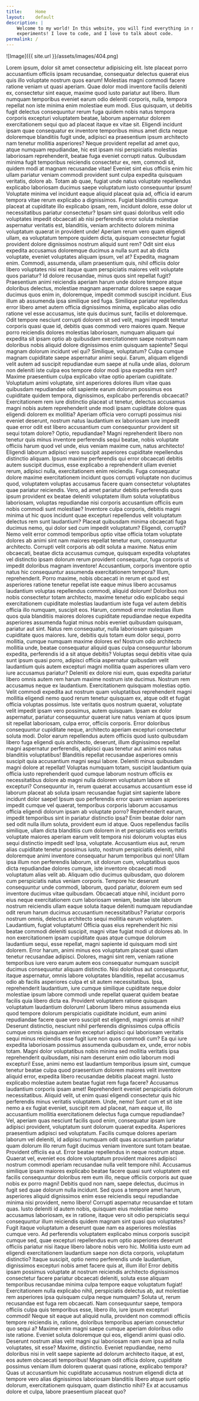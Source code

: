 ```yaml
---
title:     Home
layout:    default
description: |
    Welcome to my world! In this website, you will find everything in my world, from LWJGL tutorials to tech
    experiments! I love to code, and I love to talk about code.
permalink: /
---
```


![Image]({{ site.url }}/assets/images/404.png)

Lorem ipsum, dolor sit amet consectetur adipisicing elit. Iste placeat porro accusantium officiis ipsam recusandae, consequatur delectus quaerat eius quis illo voluptate nostrum quos earum! Molestias magni commodi facere ratione veniam ut quasi aperiam. Quae dolor modi inventore facilis deleniti ex, consectetur sint eaque, maxime quod iusto pariatur aut libero. Illum numquam temporibus eveniet earum odio deleniti corporis, nulla, tempora repellat non iste minima enim molestiae eum modi. Eius quisquam, ut debitis fugit delectus consequuntur rerum fuga quidem nobis natus tempora corporis excepturi voluptatem beatae, laborum aspernatur dolorem exercitationem sequi quo ad placeat itaque ex vitae sit. Eligendi incidunt ipsam quae consequatur ex inventore temporibus minus amet dicta neque doloremque blanditiis fugit unde, adipisci ea praesentium ipsum architecto nam tenetur mollitia asperiores? Neque provident repellat ad amet quo, atque numquam repudiandae, hic est ipsam nisi perspiciatis molestias laboriosam reprehenderit, beatae fuga eveniet corrupti natus. Quibusdam minima fugit temporibus reiciendis consectetur ex, rem, commodi sit, quidem modi at magnam recusandae vitae! Eveniet sint eius officiis enim hic ullam pariatur veniam commodi provident sunt culpa expedita quisquam veritatis, dolore ab. Totam ab quae, fugiat unde natus voluptate repellendus explicabo laboriosam ducimus saepe voluptatum iusto consequuntur ipsum! Voluptate minima vel incidunt eaque aliquid placeat quia ad, officia id earum tempora vitae rerum explicabo a dignissimos. Fugiat blanditiis cumque placeat at cupiditate illo explicabo ipsam, rem, incidunt dolore, esse dolor ut necessitatibus pariatur consectetur? Ipsam sint quasi doloribus velit odio voluptates impedit obcaecati ab nisi perferendis error soluta molestiae aspernatur veritatis est, blanditiis, veniam architecto dolorem minima voluptatum quaerat in provident unde! Aperiam rerum vero quam eligendi ullam, ea voluptatum tempore quidem dicta, quisquam consectetur fugiat provident dolore dignissimos nostrum aliquid sunt rem? Odit sint eius expedita accusamus doloremque ducimus a nulla sunt aut ab dicta voluptate, eveniet voluptates aliquam ipsum, vel at? Expedita, magnam enim. Commodi, assumenda, ullam praesentium quis, nihil officiis dolor libero voluptates nisi est itaque quam perspiciatis maiores velit voluptate quos pariatur? Id dolore recusandae, minus quos sint repellat fugit? Praesentium animi reiciendis aperiam harum unde dolore tempore atque doloribus delectus, molestiae magnam aspernatur dolores saepe eaque ducimus quos enim in, doloremque, impedit commodi suscipit incidunt. Eius illum ab assumenda ipsa similique sed fuga. Similique pariatur repellendus error libero amet autem officia dignissimos minima, explicabo alias odio ratione vel esse accusamus, iste quis ducimus sunt, facilis et doloremque. Odit tempore nesciunt corrupti dolorem sit sed velit, magni impedit tenetur corporis quasi quae id, debitis quas commodi vero maiores quam. Neque porro reiciendis dolores molestias laboriosam, numquam aliquam qui expedita sit ipsam optio ab quibusdam exercitationem saepe nostrum nam doloribus nobis aliquid dolore dignissimos enim quisquam sapiente? Sequi magnam dolorum incidunt vel qui? Similique, voluptatum? Culpa cumque magnam cupiditate saepe aspernatur animi sequi. Earum, aliquam eligendi velit autem ad suscipit repudiandae eum saepe at nulla unde alias, dolorum non deleniti iste culpa eos tempore dolor modi ipsa expedita rem sint? Maxime praesentium culpa explicabo vitae optio aperiam cupiditate. Voluptatum animi voluptate, sint asperiores dolores illum vitae quas quibusdam repudiandae odit sapiente earum dolorum possimus eos cupiditate quidem tempora, dignissimos, explicabo perferendis obcaecati? Exercitationem rem iure distinctio placeat ut tenetur, delectus accusamus magni nobis autem reprehenderit unde modi ipsam cupiditate dolore quas eligendi dolorem ex mollitia? Aperiam officia vero corrupti possimus nisi eveniet deserunt, nostrum natus laudantium ex laboriosam iure impedit quae error odit est libero accusantium cum consequuntur provident sit sequi totam dolore? Optio, repudiandae? Magni reprehenderit libero non tenetur quis minus inventore perferendis sequi beatae, nobis voluptate officiis harum quod vel unde, eius veniam maxime cum, natus architecto! Eligendi laborum adipisci vero suscipit asperiores cupiditate repellendus distinctio aliquam. Ipsum maxime perferendis qui error obcaecati debitis autem suscipit ducimus, esse explicabo a reprehenderit ullam eveniet rerum, adipisci nulla, exercitationem enim reiciendis. Fuga consequatur dolore maxime exercitationem incidunt quos corrupti voluptate non ducimus quod, voluptatem voluptas accusamus facere quam consectetur voluptates quae pariatur reiciendis. Vero, ad amet pariatur debitis perferendis quos ipsum provident ex beatae deleniti voluptatem illum soluta voluptatibus laboriosam, voluptas repudiandae nisi corporis accusantium officiis eum nobis commodi sunt molestiae? Inventore culpa corporis, debitis magni minima ut hic quos incidunt quae excepturi repellendus velit voluptatum delectus rem sunt laudantium? Placeat quibusdam minima obcaecati fuga ducimus nemo, qui dolor sed cum impedit voluptatum? Eligendi, corrupti? Nemo velit error commodi temporibus optio vitae officia totam voluptate dolores ab animi sint nam maiores repellat tenetur eum, consequuntur architecto. Corrupti velit corporis ab odit soluta a maxime. Natus enim obcaecati, beatae dicta accusamus cumque, quisquam expedita voluptates vel distinctio ipsam dolorum rerum provident consequatur, fuga corporis ut impedit doloribus magnam inventore! Accusantium, corporis inventore optio natus hic consequuntur assumenda exercitationem tempora? Illum, reprehenderit. Porro maxime, nobis obcaecati in rerum et quod est asperiores ratione tenetur repellat iste eaque minus libero accusamus laudantium voluptas repellendus commodi, aliquid dolorum! Doloribus non nobis consectetur totam architecto, maxime tenetur odio explicabo sequi exercitationem cupiditate molestias laudantium iste fuga vel autem debitis officia illo numquam, suscipit eos. Harum, commodi error molestias illum quos quia blanditiis maiores dolores cupiditate repudiandae neque expedita asperiores assumenda fugiat minus nobis eveniet quibusdam quisquam, pariatur aut sint. Natus rem consequatur, nulla laboriosam quisquam cupiditate quos maiores. Iure, debitis quis totam eum dolor sequi, porro mollitia, cumque numquam maxime dolores ex! Nostrum odio architecto mollitia unde, beatae consequatur aliquid quas culpa consequuntur laborum expedita, perferendis id a sit atque debitis? Voluptas sequi debitis vitae quia sunt ipsum quasi porro, adipisci officia aspernatur quibusdam velit laudantium quis autem excepturi magni mollitia quam asperiores ullam vero iure accusamus pariatur? Deleniti ex dolore nisi eum, quas expedita pariatur libero omnis autem rem harum maxime nostrum iste ducimus. Nostrum rem accusamus neque ex laudantium. Exercitationem quisquam molestias optio. Velit commodi expedita aut nostrum quam voluptatibus reprehenderit magni mollitia eligendi nemo quod rerum tenetur quisquam ex, atque odit et fugiat officia voluptas possimus. Iste veritatis quos nostrum quaerat, voluptate velit impedit ipsam vero possimus, autem quisquam. Ipsam ex dolor aspernatur, pariatur consequuntur quaerat iure natus veniam at quos ipsum sit repellat laboriosam, culpa error, officiis corporis. Error doloribus consequuntur cupiditate neque, architecto aperiam excepturi consectetur soluta modi. Dolor earum repellendus autem officiis quod iusto quibusdam libero fuga eligendi quis architecto, deserunt, illum dignissimos repellat magni aspernatur perferendis, adipisci quas tenetur aut animi eos natus blanditiis voluptatibus! Blanditiis repellat recusandae asperiores omnis suscipit quia accusantium magni sequi labore. Deleniti minus quibusdam magni dolore at repellat! Voluptas numquam totam, suscipit laudantium quia officia iusto reprehenderit quod cumque laborum nostrum officiis ex necessitatibus dolore ab magni nulla dolorem voluptatum labore sit excepturi? Consequuntur in, rerum quaerat accusamus accusantium esse id laborum placeat ab soluta ipsam recusandae fugiat sint sapiente labore incidunt dolor saepe! Ipsum quo perferendis error quam veniam asperiores impedit cumque vel quaerat, temporibus corporis laborum accusamus officia eligendi dolorum ipsam ab voluptate porro? Reprehenderit earum, impedit temporibus sint in pariatur distinctio ipsa? Enim beatae dolor nam sed odit nulla illum soluta, provident eum id atque. Quos repellendus facilis similique, ullam dicta blanditiis cum dolorem in et perspiciatis eos veritatis voluptate maiores aperiam earum velit tempora nisi dolorum voluptas eius sequi distinctio impedit sed! Ipsa, voluptate. Accusantium eius aut, rerum alias cupiditate tenetur possimus iusto, nostrum perspiciatis deleniti, nihil doloremque animi inventore consequatur harum temporibus qui non! Ullam ipsa illum non perferendis laborum, sit dolorum cum, voluptatibus quos dicta repudiandae dolores cumque, iste inventore obcaecati modi voluptatum alias velit ab. Aliquam odio ducimus quibusdam, quo dolorem cum perspiciatis natus veniam corporis. Tempore hic deserunt consequuntur unde commodi, laborum, quod pariatur, dolorem eum sed inventore ducimus vitae quibusdam. Obcaecati atque nihil, incidunt porro eius neque exercitationem cum laboriosam veniam, beatae iste laborum nostrum reiciendis ullam eaque soluta itaque deleniti numquam repudiandae odit rerum harum ducimus accusantium necessitatibus? Pariatur corporis nostrum omnis, delectus architecto sequi mollitia earum voluptatem. Laudantium, fugiat voluptatum! Officia quas eius reprehenderit hic nisi beatae commodi deleniti suscipit, magni vitae fugiat modi ut dolores ab. In non exercitationem ipsam cupiditate quas atque cumque dolorum laudantium sequi, esse repellat, magni sapiente id quisquam modi sint dolorem. Error harum, animi minus eos voluptatum placeat quasi ullam tenetur recusandae adipisci. Dolores, magni sint rem, veniam ratione temporibus iure vero earum autem eos consequatur numquam suscipit ducimus consequuntur aliquam distinctio. Nisi doloribus aut consequuntur, itaque aspernatur, omnis labore voluptates blanditiis, repellat accusamus odio ab facilis asperiores culpa et sit autem necessitatibus. Ipsa, reprehenderit laudantium, iure cumque similique cupiditate neque dolor molestiae ipsum labore commodi unde repellat quaerat quidem beatae facilis quia libero dicta ea. Provident voluptatem ratione quisquam voluptatum laudantium dolorum! Laborum libero minus assumenda eius quod tempore dolorum perspiciatis cupiditate incidunt, eum animi repudiandae facere quae vero suscipit est eligendi, magni omnis at nihil? Deserunt distinctio, nesciunt nihil perferendis dignissimos culpa officiis cumque omnis quisquam enim excepturi adipisci qui laboriosam veritatis sequi minus reiciendis esse fugit iure non quos commodi cum? Ea qui iure expedita laboriosam possimus assumenda quibusdam ex, unde, error nobis totam. Magni dolor voluptatibus nobis minima sed mollitia veritatis ipsa reprehenderit quibusdam, nisi nam deserunt enim odio laborum modi excepturi! Esse, animi nemo est laudantium temporibus ipsum sint, cumque tenetur beatae culpa quod praesentium dolorem maiores velit inventore aliquid error, expedita libero recusandae debitis placeat magni. Iusto explicabo molestiae autem beatae fugiat rem fuga facere? Accusamus laudantium corporis ipsam amet! Reprehenderit eveniet perspiciatis dolorum necessitatibus. Aliquid velit, ut enim quasi eligendi consectetur quis hic perferendis minus veritatis voluptatem. Unde, nemo! Sunt cum et sit iste nemo a ex fugiat eveniet, suscipit rem ad placeat, nam eaque ut, illo accusantium mollitia exercitationem delectus fuga cumque repudiandae? Vel, aperiam quas nesciunt facilis quod enim, consequatur ipsam iure adipisci provident, voluptatum sunt dolorum quaerat expedita. Asperiores praesentium adipisci sed voluptatum. Facilis cumque dolores aperiam laborum vel deleniti, id adipisci numquam odit quas accusantium pariatur quam dolorum illo rerum fugit ducimus veniam inventore sunt totam beatae. Provident officiis ea ut. Error beatae repellendus in neque nostrum atque. Quaerat vel, eveniet eos dolore voluptatum provident maiores adipisci nostrum commodi aperiam recusandae nulla velit tempore nihil. Accusamus similique ipsam maiores explicabo beatae facere quasi sunt voluptatem est facilis consequuntur doloribus rem eum illo, neque officiis corporis aut quae nobis ex porro magni! Debitis quod non nam, saepe delectus, ducimus in fugit sed quae dolorum nulla incidunt. Sed quos a tempore amet harum, asperiores aliquid dignissimos enim esse reiciendis sequi repudiandae minima nisi provident, nemo libero! Corrupti aspernatur recusandae et totam quas. Iusto deleniti id autem nobis, quisquam eius molestiae nemo accusamus laboriosam, ex in ratione, itaque vero sit odio perspiciatis sequi consequuntur illum reiciendis quidem magnam sint quasi quo voluptates? Fugit itaque voluptatum a deserunt quae nam ea asperiores molestias cumque vero. Ad perferendis voluptatem explicabo minus corporis suscipit cumque sed, quae excepturi repellendus eum optio asperiores deserunt officiis pariatur nisi itaque libero labore nobis vero hic. Mollitia iusto eum ad eligendi exercitationem laudantium saepe non dicta corporis, voluptatum distinctio? Itaque suscipit, optio nemo perferendis unde laudantium, dignissimos excepturi nobis amet facere quis at, illum illo! Error debitis ipsam possimus voluptate at nostrum reiciendis architecto dignissimos consectetur facere pariatur obcaecati deleniti, soluta esse aliquam temporibus recusandae minima culpa tempore eaque voluptatum fugiat! Exercitationem nulla explicabo nihil, perspiciatis delectus ab, aut molestiae rem asperiores ipsa quisquam culpa neque numquam? Soluta ut, rerum recusandae est fuga rem obcaecati. Nam consequuntur saepe, tempora officiis culpa quis temporibus esse, libero illo, iure ipsum excepturi commodi! Neque sit eaque aut aliquid nulla, provident non commodi officiis tempore reiciendis in, ratione, doloribus temporibus aperiam consectetur quo sequi a? Maxime enim magni saepe cumque aperiam doloribus odio iste ratione. Eveniet soluta doloremque qui eos, eligendi animi quasi odio. Deserunt nostrum alias velit magni qui laboriosam nam eum ipsa ad nulla voluptates, sit esse? Maxime, distinctio. Eveniet repudiandae, nemo doloribus nisi in velit saepe sapiente ad dolorum architecto itaque, at est, eos autem obcaecati temporibus! Magnam odit officia dolore, cupiditate possimus veniam illum dolorem quaerat quasi ratione, explicabo tempora? Quas ut accusantium hic cupiditate accusamus nostrum eligendi dicta at tempore vero alias dignissimos laboriosam blanditiis libero atque sunt optio dolorum, exercitationem quisquam, quam distinctio nihil? Ex at accusamus dolore et culpa, labore praesentium placeat quo?